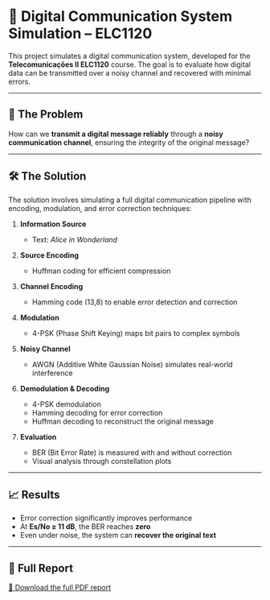 # 📡 Digital Communication System Simulation – ELC1120

This project simulates a digital communication system, developed for the **Telecomunicações II ELC1120** course. The goal is to evaluate how digital data can be transmitted over a noisy channel and recovered with minimal errors.

---

## 🧩 The Problem

How can we **transmit a digital message reliably** through a **noisy communication channel**, ensuring the integrity of the original message?

---

## 🛠️ The Solution

The solution involves simulating a full digital communication pipeline with encoding, modulation, and error correction techniques:

1. **Information Source**  
   - Text: *Alice in Wonderland*

2. **Source Encoding**  
   - Huffman coding for efficient compression

3. **Channel Encoding**  
   - Hamming code (13,8) to enable error detection and correction

4. **Modulation**  
   - 4-PSK (Phase Shift Keying) maps bit pairs to complex symbols

5. **Noisy Channel**  
   - AWGN (Additive White Gaussian Noise) simulates real-world interference

6. **Demodulation & Decoding**  
   - 4-PSK demodulation  
   - Hamming decoding for error correction  
   - Huffman decoding to reconstruct the original message

7. **Evaluation**  
   - BER (Bit Error Rate) is measured with and without correction  
   - Visual analysis through constellation plots

---

## 📈 Results

- Error correction significantly improves performance
- At **Es/No ≥ 11 dB**, the BER reaches **zero**
- Even under noise, the system can **recover the original text**

---

## 📎 Full Report

[📄 Download the full PDF report](./RelatorioFinal_Telecom_PedroAPB.pdf)
